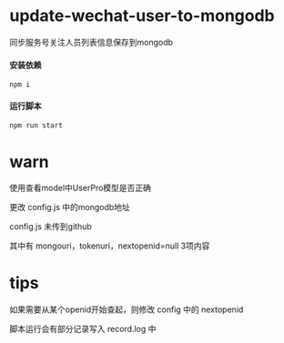 # update-wechat-user-to-mongodb
同步服务号关注人员列表信息保存到mongodb

#### 安装依赖
    npm i

#### 运行脚本
    npm run start

# warn

使用查看model中UserPro模型是否正确

更改 config.js 中的mongodb地址

config.js 未传到github

其中有 mongouri，tokenuri，nextopenid=null 3项内容

# tips

如果需要从某个openid开始查起，则修改 config 中的 nextopenid

脚本运行会有部分记录写入 record.log 中